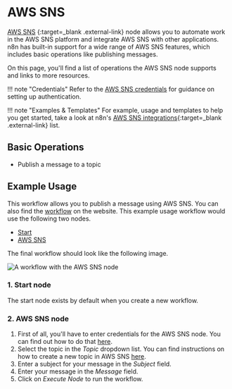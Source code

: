 # AWS SNS

[AWS SNS](https://aws.amazon.com/sns/) {:target=_blank .external-link} node allows you to automate work in the AWS SNS platform and integrate AWS SNS with other applications. n8n has built-in support for a wide range of AWS SNS features, which includes basic operations like publishing messages.

On this page, you'll find a list of operations the AWS SNS node supports and links to more resources.

!!! note "Credentials" Refer to the [AWS SNS credentials](https://docs.n8n.io/integrations/builtin/credentials/aws/) for guidance on setting up authentication. 

!!! note "Examples & Templates" For example, usage and templates to help you get started, take a look at n8n's [AWS SNS integrations](https://n8n.io/integrations/aws-sns/){:target=_blank .external-link} list.


## Basic Operations

* Publish a message to a topic

## Example Usage

This workflow allows you to publish a message using AWS SNS. You can also find the [workflow](https://n8n.io/workflows/501) on the website. This example usage workflow would use the following two nodes.
- [Start](/integrations/builtin/core-nodes/n8n-nodes-base.start/)
- [AWS SNS]()

The final workflow should look like the following image.

![A workflow with the AWS SNS node](/_images/integrations/builtin/app-nodes/awssns/workflow.png)

### 1. Start node

The start node exists by default when you create a new workflow.

### 2. AWS SNS node

1. First of all, you'll have to enter credentials for the AWS SNS node. You can find out how to do that [here](/integrations/builtin/credentials/aws/).
2. Select the topic in the *Topic* dropdown list. You can find instructions on how to create a new topic in AWS SNS [here](https://docs.aws.amazon.com/sns/latest/dg/sns-tutorial-create-topic.html).
3. Enter a subject for your message in the *Subject* field.
4. Enter your message in the *Message* field.
5. Click on *Execute Node* to run the workflow.
